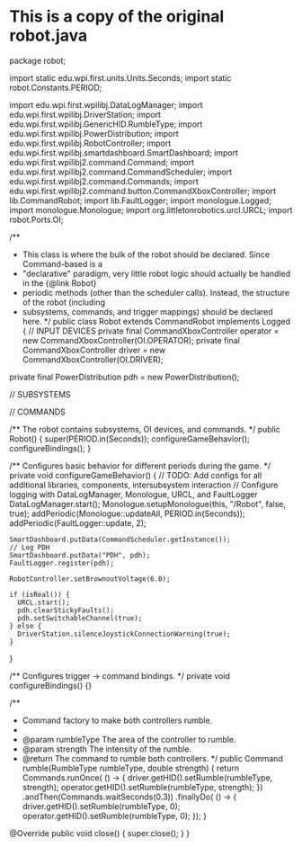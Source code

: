 # This is a copy of the original robot.java

package robot;

import static edu.wpi.first.units.Units.Seconds;
import static robot.Constants.PERIOD;

import edu.wpi.first.wpilibj.DataLogManager;
import edu.wpi.first.wpilibj.DriverStation;
import edu.wpi.first.wpilibj.GenericHID.RumbleType;
import edu.wpi.first.wpilibj.PowerDistribution;
import edu.wpi.first.wpilibj.RobotController;
import edu.wpi.first.wpilibj.smartdashboard.SmartDashboard;
import edu.wpi.first.wpilibj2.command.Command;
import edu.wpi.first.wpilibj2.command.CommandScheduler;
import edu.wpi.first.wpilibj2.command.Commands;
import edu.wpi.first.wpilibj2.command.button.CommandXboxController;
import lib.CommandRobot;
import lib.FaultLogger;
import monologue.Logged;
import monologue.Monologue;
import org.littletonrobotics.urcl.URCL;
import robot.Ports.OI;

/**
 * This class is where the bulk of the robot should be declared. Since Command-based is a
 * "declarative" paradigm, very little robot logic should actually be handled in the {@link Robot}
 * periodic methods (other than the scheduler calls). Instead, the structure of the robot (including
 * subsystems, commands, and trigger mappings) should be declared here.
 */
public class Robot extends CommandRobot implements Logged {
  // INPUT DEVICES
  private final CommandXboxController operator = new CommandXboxController(OI.OPERATOR);
  private final CommandXboxController driver = new CommandXboxController(OI.DRIVER);

  private final PowerDistribution pdh = new PowerDistribution();

  // SUBSYSTEMS

  // COMMANDS

  /** The robot contains subsystems, OI devices, and commands. */
  public Robot() {
    super(PERIOD.in(Seconds));
    configureGameBehavior();
    configureBindings();
  }

  /** Configures basic behavior for different periods during the game. */
  private void configureGameBehavior() {
    // TODO: Add configs for all additional libraries, components, intersubsystem interaction
    // Configure logging with DataLogManager, Monologue, URCL, and FaultLogger
    DataLogManager.start();
    Monologue.setupMonologue(this, "/Robot", false, true);
    addPeriodic(Monologue::updateAll, PERIOD.in(Seconds));
    addPeriodic(FaultLogger::update, 2);

    SmartDashboard.putData(CommandScheduler.getInstance());
    // Log PDH
    SmartDashboard.putData("PDH", pdh);
    FaultLogger.register(pdh);

    RobotController.setBrownoutVoltage(6.0);

    if (isReal()) {
      URCL.start();
      pdh.clearStickyFaults();
      pdh.setSwitchableChannel(true);
    } else {
      DriverStation.silenceJoystickConnectionWarning(true);
    }
  }

  /** Configures trigger -> command bindings. */
  private void configureBindings() {}

  /**
   * Command factory to make both controllers rumble.
   *
   * @param rumbleType The area of the controller to rumble.
   * @param strength The intensity of the rumble.
   * @return The command to rumble both controllers.
   */
  public Command rumble(RumbleType rumbleType, double strength) {
    return Commands.runOnce(
            () -> {
              driver.getHID().setRumble(rumbleType, strength);
              operator.getHID().setRumble(rumbleType, strength);
            })
        .andThen(Commands.waitSeconds(0.3))
        .finallyDo(
            () -> {
              driver.getHID().setRumble(rumbleType, 0);
              operator.getHID().setRumble(rumbleType, 0);
            });
  }

  @Override
  public void close() {
    super.close();
  }
}
